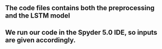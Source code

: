 ## The code files contains both the preprocessing and the LSTM model
## We run our code in the Spyder 5.0 IDE, so inputs are given accordingly. 
